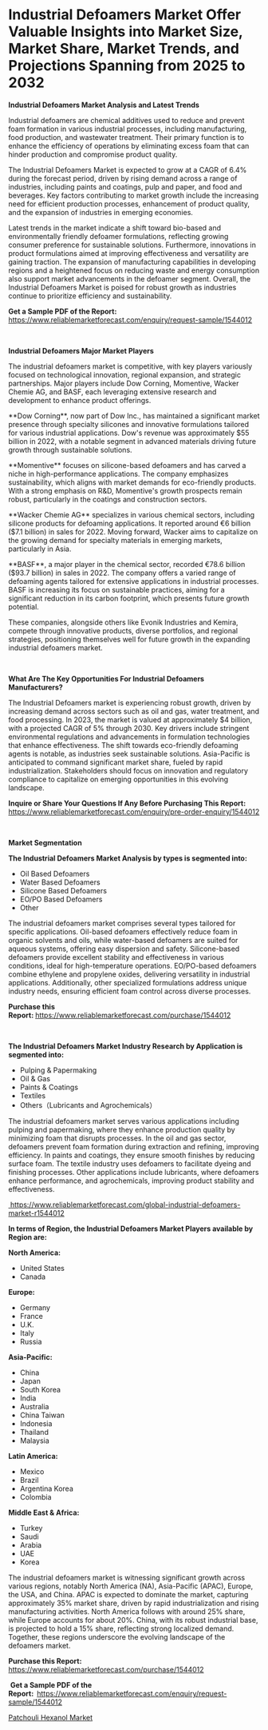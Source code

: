<p><h1>Industrial Defoamers Market Offer Valuable Insights into Market Size, Market Share, Market Trends, and Projections Spanning from 2025 to 2032</h1></p><p><strong>Industrial Defoamers Market Analysis and Latest Trends</strong></p>
<p><p>Industrial defoamers are chemical additives used to reduce and prevent foam formation in various industrial processes, including manufacturing, food production, and wastewater treatment. Their primary function is to enhance the efficiency of operations by eliminating excess foam that can hinder production and compromise product quality.</p><p>The Industrial Defoamers Market is expected to grow at a CAGR of 6.4% during the forecast period, driven by rising demand across a range of industries, including paints and coatings, pulp and paper, and food and beverages. Key factors contributing to market growth include the increasing need for efficient production processes, enhancement of product quality, and the expansion of industries in emerging economies.</p><p>Latest trends in the market indicate a shift toward bio-based and environmentally friendly defoamer formulations, reflecting growing consumer preference for sustainable solutions. Furthermore, innovations in product formulations aimed at improving effectiveness and versatility are gaining traction. The expansion of manufacturing capabilities in developing regions and a heightened focus on reducing waste and energy consumption also support market advancements in the defoamer segment. Overall, the Industrial Defoamers Market is poised for robust growth as industries continue to prioritize efficiency and sustainability.</p></p>
<p><strong>Get a Sample PDF of the Report:&nbsp;</strong> <a href="https://www.reliablemarketforecast.com/enquiry/request-sample/1544012?utm_campaign=1169&utm_medium=2&utm_source=Github&utm_content=ia&utm_term=01022025&utm_id=industrial-defoamers">https://www.reliablemarketforecast.com/enquiry/request-sample/1544012</a></p>
<p>&nbsp;</p>
<p><strong>Industrial Defoamers Major Market Players</strong></p>
<p><p>The industrial defoamers market is competitive, with key players variously focused on technological innovation, regional expansion, and strategic partnerships. Major players include Dow Corning, Momentive, Wacker Chemie AG, and BASF, each leveraging extensive research and development to enhance product offerings.</p><p>**Dow Corning**, now part of Dow Inc., has maintained a significant market presence through specialty silicones and innovative formulations tailored for various industrial applications. Dow's revenue was approximately $55 billion in 2022, with a notable segment in advanced materials driving future growth through sustainable solutions.</p><p>**Momentive** focuses on silicone-based defoamers and has carved a niche in high-performance applications. The company emphasizes sustainability, which aligns with market demands for eco-friendly products. With a strong emphasis on R&D, Momentive's growth prospects remain robust, particularly in the coatings and construction sectors.</p><p>**Wacker Chemie AG** specializes in various chemical sectors, including silicone products for defoaming applications. It reported around €6 billion ($7.1 billion) in sales for 2022. Moving forward, Wacker aims to capitalize on the growing demand for specialty materials in emerging markets, particularly in Asia.</p><p>**BASF**, a major player in the chemical sector, recorded €78.6 billion ($93.7 billion) in sales in 2022. The company offers a varied range of defoaming agents tailored for extensive applications in industrial processes. BASF is increasing its focus on sustainable practices, aiming for a significant reduction in its carbon footprint, which presents future growth potential.</p><p>These companies, alongside others like Evonik Industries and Kemira, compete through innovative products, diverse portfolios, and regional strategies, positioning themselves well for future growth in the expanding industrial defoamers market.</p></p>
<p>&nbsp;</p>
<p><strong>What Are The Key Opportunities For Industrial Defoamers Manufacturers?</strong></p>
<p><p>The Industrial Defoamers market is experiencing robust growth, driven by increasing demand across sectors such as oil and gas, water treatment, and food processing. In 2023, the market is valued at approximately $4 billion, with a projected CAGR of 5% through 2030. Key drivers include stringent environmental regulations and advancements in formulation technologies that enhance effectiveness. The shift towards eco-friendly defoaming agents is notable, as industries seek sustainable solutions. Asia-Pacific is anticipated to command significant market share, fueled by rapid industrialization. Stakeholders should focus on innovation and regulatory compliance to capitalize on emerging opportunities in this evolving landscape.</p></p>
<p><strong>Inquire or Share Your Questions If Any Before Purchasing This Report:</strong> <a href="https://www.reliablemarketforecast.com/enquiry/pre-order-enquiry/1544012?utm_campaign=1169&utm_medium=2&utm_source=Github&utm_content=ia&utm_term=01022025&utm_id=industrial-defoamers">https://www.reliablemarketforecast.com/enquiry/pre-order-enquiry/1544012</a></p>
<p>&nbsp;</p>
<p><strong>Market Segmentation</strong></p>
<p><strong>The Industrial Defoamers Market Analysis by types is segmented into:</strong></p>
<p><ul><li>Oil Based Defoamers</li><li>Water Based Defoamers</li><li>Silicone Based Defoamers</li><li>EO/PO Based Defoamers</li><li>Other</li></ul></p>
<p><p>The industrial defoamers market comprises several types tailored for specific applications. Oil-based defoamers effectively reduce foam in organic solvents and oils, while water-based defoamers are suited for aqueous systems, offering easy dispersion and safety. Silicone-based defoamers provide excellent stability and effectiveness in various conditions, ideal for high-temperature operations. EO/PO-based defoamers combine ethylene and propylene oxides, delivering versatility in industrial applications. Additionally, other specialized formulations address unique industry needs, ensuring efficient foam control across diverse processes.</p></p>
<p><strong>Purchase this Report:&nbsp;</strong><a href="https://www.reliablemarketforecast.com/purchase/1544012?utm_campaign=1169&utm_medium=2&utm_source=Github&utm_content=ia&utm_term=01022025&utm_id=industrial-defoamers">https://www.reliablemarketforecast.com/purchase/1544012</a></p>
<p>&nbsp;</p>
<p><strong>The Industrial Defoamers Market Industry Research by Application is segmented into:</strong></p>
<p><ul><li>Pulping & Papermaking</li><li>Oil & Gas</li><li>Paints & Coatings</li><li>Textiles</li><li>Others（Lubricants and Agrochemicals）</li></ul></p>
<p><p>The industrial defoamers market serves various applications including pulping and papermaking, where they enhance production quality by minimizing foam that disrupts processes. In the oil and gas sector, defoamers prevent foam formation during extraction and refining, improving efficiency. In paints and coatings, they ensure smooth finishes by reducing surface foam. The textile industry uses defoamers to facilitate dyeing and finishing processes. Other applications include lubricants, where defoamers enhance performance, and agrochemicals, improving product stability and effectiveness.</p></p>
<p><a href="https://www.reliablemarketforecast.com/global-industrial-defoamers-market-r1544012?utm_campaign=1169&utm_medium=2&utm_source=Github&utm_content=ia&utm_term=01022025&utm_id=industrial-defoamers">&nbsp;https://www.reliablemarketforecast.com/global-industrial-defoamers-market-r1544012</a></p>
<p><strong>In terms of Region, the Industrial Defoamers Market Players available by Region are:</strong></p>
<p>
    <p> <strong> North America: </strong>
        <ul>
            <li>United States</li>
            <li>Canada</li>
        </ul>
        </p> 
    <p> <strong> Europe: </strong>
        <ul>
            <li>Germany</li>
            <li>France</li>
            <li>U.K.</li>
            <li>Italy</li>
            <li>Russia</li>
        </ul>
        </p> 
    <p> <strong> Asia-Pacific: </strong>
        <ul>
            <li>China</li>
            <li>Japan</li>
            <li>South Korea</li>
            <li>India</li>
            <li>Australia</li>
            <li>China Taiwan</li>
            <li>Indonesia</li>
            <li>Thailand</li>
            <li>Malaysia</li>
        </ul>
        </p> 
    <p> <strong> Latin America: </strong>
        <ul>
            <li>Mexico</li>
            <li>Brazil</li>
            <li>Argentina Korea</li>
            <li>Colombia</li>
        </ul>
        </p> 
    <p> <strong> Middle East & Africa: </strong>
        <ul>
            <li>Turkey</li>
            <li>Saudi</li>
            <li>Arabia</li>
            <li>UAE</li>
            <li>Korea</li>
        </ul>
    </p>
    </p>
<p><p>The industrial defoamers market is witnessing significant growth across various regions, notably North America (NA), Asia-Pacific (APAC), Europe, the USA, and China. APAC is expected to dominate the market, capturing approximately 35% market share, driven by rapid industrialization and rising manufacturing activities. North America follows with around 25% share, while Europe accounts for about 20%. China, with its robust industrial base, is projected to hold a 15% share, reflecting strong localized demand. Together, these regions underscore the evolving landscape of the defoamers market.</p></p>
<p><strong>Purchase this Report: </strong><a href="https://www.reliablemarketforecast.com/purchase/1544012?utm_campaign=1169&utm_medium=2&utm_source=Github&utm_content=ia&utm_term=01022025&utm_id=industrial-defoamers">https://www.reliablemarketforecast.com/purchase/1544012</a></p>
<p>&nbsp;<strong>Get a Sample PDF of the Report:&nbsp;&nbsp;</strong><a href="https://www.reliablemarketforecast.com/enquiry/request-sample/1544012?utm_campaign=1169&utm_medium=2&utm_source=Github&utm_content=ia&utm_term=01022025&utm_id=industrial-defoamers">https://www.reliablemarketforecast.com/enquiry/request-sample/1544012</a></p>
<p><strong></strong></p>
<p><p><a href="https://github.com/pizolina/Market-Research-Report-List-6/blob/main/patchouli-hexanol-market.md?utm_campaign=1169&utm_medium=2&utm_source=Github&utm_content=ia&utm_term=01022025&utm_id=industrial-defoamers">Patchouli Hexanol Market</a></p></p>